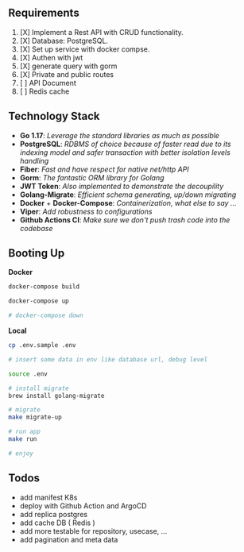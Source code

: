 ## Requirements
1. [X] Implement a Rest API with CRUD functionality.
2. [X] Database: PostgreSQL.
3. [X] Set up service with docker compse.
4. [X] Authen with jwt
5. [X] generate query with gorm
6. [X] Private and public routes
7. [ ] API Document
8. [ ] Redis cache


## Technology Stack

- **Go 1.17**: *Leverage the standard libraries as much as possible*
- **PostgreSQL**: *RDBMS of choice because of faster read due to its indexing model and safer transaction with better isolation levels handling*
- **Fiber**: *Fast and have respect for native net/http API*
- **Gorm**: *The fantastic ORM library for Golang*
- **JWT Token**: *Also implemented to demonstrate the decoupility*
- **Golang-Migrate**: *Efficient schema generating, up/down migrating*
- **Docker** + **Docker-Compose**: *Containerization, what else to say ...*
- **Viper**: *Add robustness to configurations*
- **Github Actions CI**: *Make sure we don't push trash code into the codebase*

## Booting Up

**Docker**
```bash
docker-compose build

docker-compose up

# docker-compose down
```

**Local**
```bash
cp .env.sample .env

# insert some data in env like database url, debug level

source .env

# install migrate
brew install golang-migrate

# migrate
make migrate-up

# run app
make run

# enjoy

```


## Todos
- add manifest K8s
- deploy with Github Action and ArgoCD
- add replica postgres
- add cache DB ( Redis )
- add more testable for repository, usecase, ...
- add pagination and meta data
